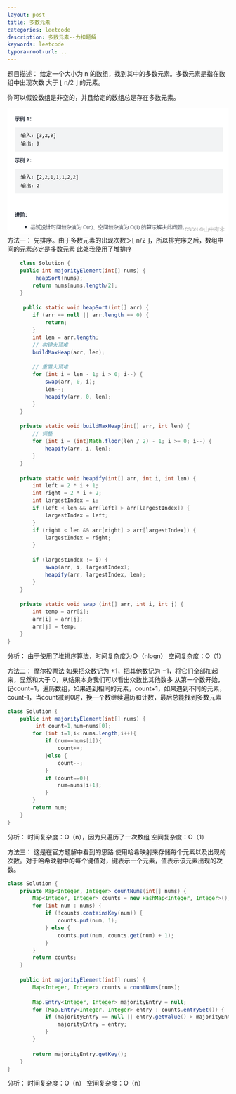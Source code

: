 ```yaml
---
layout: post
title: 多数元素
categories: leetcode
description: 多数元素--力扣题解
keywords: leetcode
typora-root-url: ..
---
```


﻿题目描述：
给定一个大小为 n 的数组，找到其中的多数元素。多数元素是指在数组中出现次数 大于 ⌊ n/2 ⌋ 的元素。

你可以假设数组是非空的，并且给定的数组总是存在多数元素。

![在这里插入图片描述](/images/posts/Most-Elements/8de342c989c54e13beba9c64fc6dee99.png)
方法一：
先排序。由于多数元素的出现次数＞⌊ n/2 ⌋，所以排完序之后，数组中间的元素必定是多数元素
此处我使用了堆排序

```java
	class Solution {
    public int majorityElement(int[] nums) {
         heapSort(nums);
        return nums[nums.length/2];
    }

     public static void heapSort(int[] arr) {
        if (arr == null || arr.length == 0) {
            return;
        }
        int len = arr.length;
        // 构建大顶堆
        buildMaxHeap(arr, len);

        // 重置大顶堆
        for (int i = len - 1; i > 0; i--) {
            swap(arr, 0, i);
            len--;
            heapify(arr, 0, len);
        }
    }

    private static void buildMaxHeap(int[] arr, int len) {
        // 调整
        for (int i = (int)Math.floor(len / 2) - 1; i >= 0; i--) {
            heapify(arr, i, len);
        }
    }

    private static void heapify(int[] arr, int i, int len) {
        int left = 2 * i + 1;
        int right = 2 * i + 2;
        int largestIndex = i;
        if (left < len && arr[left] > arr[largestIndex]) {
            largestIndex = left;
        }
        if (right < len && arr[right] > arr[largestIndex]) {
            largestIndex = right;
        }

        if (largestIndex != i) {
            swap(arr, i, largestIndex);
            heapify(arr, largestIndex, len);
        }
    }

    private static void swap (int[] arr, int i, int j) {
        int temp = arr[i];
        arr[i] = arr[j];
        arr[j] = temp;
    }
}
```
分析：
由于使用了堆排序算法，时间复杂度为Ｏ（nlogn）
空间复杂度：O（1）


方法二：
摩尔投票法
如果把众数记为 +1，把其他数记为 −1，将它们全部加起来，显然和大于 0，从结果本身我们可以看出众数比其他数多
从第一个数开始，记count=1，遍历数组，如果遇到相同的元素，count+1，如果遇到不同的元素，count-1，当count减到0时，换一个数继续遍历和计数，最后总能找到多数元素

```java
class Solution {
    public int majorityElement(int[] nums) {
         int count=1,num=nums[0];
        for (int i=1;i< nums.length;i++){
            if (num==nums[i]){
                count++;
            }else {
                count--;
            }
            if (count==0){
                num=nums[i+1];
            }
        }
        return num;
    }
}
```
分析：
时间复杂度：O（n），因为只遍历了一次数组
空间复杂度：O（1）

方法三：
这是在官方题解中看到的思路
使用哈希映射来存储每个元素以及出现的次数。对于哈希映射中的每个键值对，键表示一个元素，值表示该元素出现的次数。

```java
class Solution {
    private Map<Integer, Integer> countNums(int[] nums) {
        Map<Integer, Integer> counts = new HashMap<Integer, Integer>();
        for (int num : nums) {
            if (!counts.containsKey(num)) {
                counts.put(num, 1);
            } else {
                counts.put(num, counts.get(num) + 1);
            }
        }
        return counts;
    }

    public int majorityElement(int[] nums) {
        Map<Integer, Integer> counts = countNums(nums);

        Map.Entry<Integer, Integer> majorityEntry = null;
        for (Map.Entry<Integer, Integer> entry : counts.entrySet()) {
            if (majorityEntry == null || entry.getValue() > majorityEntry.getValue()) {
                majorityEntry = entry;
            }
        }

        return majorityEntry.getKey();
    }
}

```

分析：
时间复杂度：O（n）
空间复杂度：O（n）